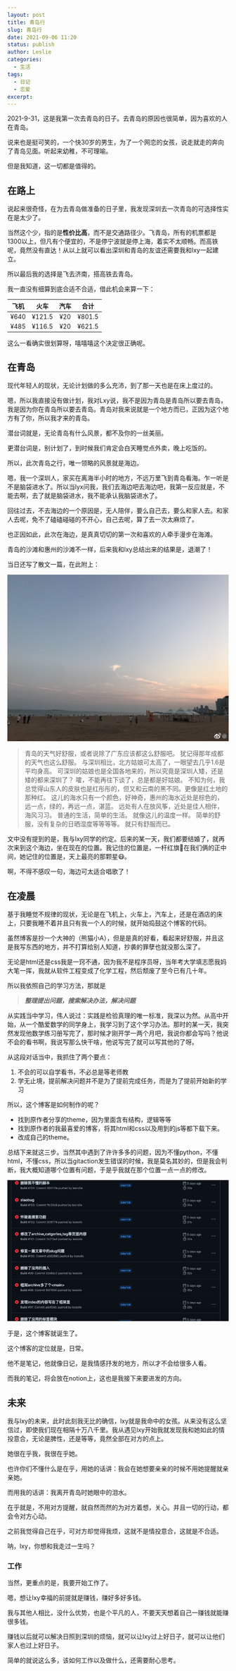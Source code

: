 ```yaml
---
layout: post
title: 青岛行
slug: 青岛行
date: 2021-09-06 11:20
status: publish
author: Leslie
categories: 
  - 生活
tags:
  - 日记
  - 恋爱
excerpt: 
---
```




2021-9-31，这是我第一次去青岛的日子。去青岛的原因也很简单，因为喜欢的人在青岛。

说来也是挺可笑的，一个快30岁的男生，为了一个网恋的女孩，说走就走的奔向了青岛见面。听起来幼稚，不可理喻。

但是我知道，这一切都是值得的。

## 在路上

说起来很奇怪，在为去青岛做准备的日子里，我发现深圳去一次青岛的可选择性实在是太少了。

当然这个少，指的是**性价比高**，而不是交通路径少。飞青岛，所有的机票都是1300以上，但凡有个便宜的，不是停宁波就是停上海，着实不太顺畅。而高铁呢，竟然没有直达！从以上就可以看出深圳和青岛的友谊还需要我和lxy一起建立。

所以最后我的选择是飞去济南，搭高铁去青岛。

我一直没有细算到底合适不合适，借此机会来算一下：

| 飞机 |  火车  | 汽车 |  合计  |
| :--: | :----: | :--: | :----: |
| ¥640 | ¥121.5 | ¥20  | ¥801.5 |
| ¥485 | ¥116.5 | ¥20  | ¥621.5 |

这么一看确实很划算呀，嘻嘻嘻这个决定很正确呢。

## 在青岛

现代年轻人的现状，无论计划做的多么充沛，到了那一天也是在床上度过的。

嗯，所以我直接没有做计划，我对Lxy说，我不是因为青岛是青岛所以要去青岛，我是因为你在青岛所以要去青岛。青岛对我来说就是一个地方而已，正因为这个地方有了你，所以我才来的青岛。

潜台词就是，无论青岛有什么风景，都不及你的一丝美丽。

更潜台词是，别计划了，到时候我们肯定会白天睡觉点外卖，晚上吃饭的。

所以，此次青岛之行，唯一领略的风景就是海边。

嗯，我一个深圳人，家买在离海半小时的地方，不远万里飞到青岛看海。乍一听是不是脑袋进水了。所以当lyx问我，我们去海边吧去海边吧，我第一反应就是，不能去啊，去了就是脑袋进水，我不能承认我脑袋进水了。

回往过去，不去海边的一个原因是，无人陪伴，要么自己去，要么和家人去。和家人去呢，免不了磕磕碰碰的不开心，自己去呢，算了去一次太麻烦了。

也正因如此，此次在海边，是真真切切的第一次和喜欢的人牵手漫步在海滩。

青岛的沙滩和惠州的沙滩不一样，后来我和lxy总结出来的结果是，退潮了！

当日还写了散文一篇，在此附上：

![](./images/qingdaoxing1.jpg)

> 青岛的天气好舒服，或者说除了广东应该都这么舒服吧。
> 犹记得那年成都的天气也这么舒服。
> 与深圳相比，北方姑娘可太高了，一眼望去几乎1.6是平均身高。
> 可深圳的姑娘也是全国各地来的，所以究竟是深圳人矮，还是矮的都来深圳了？
> 嚯，不能再往下谈了，总是都是好姑娘。
> 不知为何，我总觉得山东人的皮肤也是红彤彤的，但又和云南的黑不同。更像是红土地的那种红。
> 这儿的海水只有一个颜色，好神奇，惠州的海水近处是棕色的，远一点，绿的，再远一点，湛蓝。
> 远处有人在放风筝，近处是佳人相伴，海风习习。
> 普通的生活，简单的生活。
> 就像这儿的温度一样。
> 简单的舒服，没有复杂的日晒湿度等等等等。
> 就只有舒服而已。

文中没有提到的是，我与lxy同学的约定。后来的某一天，我们都要结婚了，就再次来到这个海边，坐在现在的位置。我记住的位置是，一杆红旗🚩在我们俩的正中间，她记住的位置是，天上最亮的那颗星😷。

啊，不得不感叹一句，海边可太适合唱歌了！



## 在凌晨

基于我睡觉不规律的现状，无论是在飞机上，火车上，汽车上，还是在酒店的床上，只要我睡不着并且只有我一个人的时候，就开始捣鼓这个博客的代码。

虽然博客是抄一个大神的（熊猫小A），但是是真的好看，看起来好舒服，并且这是我写东西的地方，并不打算给别人知道，抄袭的罪孽也就没那么深了。

无论是html还是css我是一窍不通，因为我不是程序员呀，当年考大学填志愿我妈大笔一挥，我就从软件工程变成了化学工程，然后颓废了至今已有几十年。

所以我依照自己的学习方法，那就是

> ***整理提出问题，搜索解决办法，解决问题***

从实践当中学习，伟人说过：实践是检验真理的唯一标准，我深以为然。从高中开始，从一个酷爱数学的同学身上，我学习到了这个学习办法。那时的某一天，我突然发现他数学练习册写完了，那时候才刚开学一两个月吧，我说你都会写吗？他说不会的看书啊，我说写那么快干啥，他说写完了就可以写其他的了呀。

从这段对话当中，我抓住了两个要点：

1. 不会的可以自学看书，不必总是等老师教
2. 学无止境，提前解决问题并不是为了提前完成任务，而是为了提前开始新的学习

所以，这个博客是如何制作的呢？

- 找到原作者分享的theme，因为里面含有结构，逻辑等等
- 找到原作者的我最喜爱的博客，将其html和css以及用到的js等都下载下来。
- 改成自己的theme。

总结下来就这三步。当然其中遇到了许许多多的问题，因为不懂python，不懂html，不懂css，所以当gitaction发生错误的时候，我是莫名其妙的，但是我会判断，我大概知道哪个位置有问题，于是乎我就在那个位置一点一点的修改。

![image-20210906110400732](./images/qingdaoxing2.png)

于是，这个博客就诞生了。

这个博客的定位就是，日常。

他不是笔记，他就像日记，是我情感抒发的地方，所以才不会给很多人看。

而我的笔记，将会放在notion上，这也是我接下来要进发的方向。



## 未来

我与lxy的未来，此时此刻我无比的确信，lxy就是我命中的女孩。从来没有这么坚信过，即使我们现在相隔十万八千里。我从遇见lxy开始我就发现我和她如此的情投意合，无论是脾性，还是等等，竟然全部在对方的点上。

她很在乎我，我很在乎她。

也许你们不懂什么是在乎，用她的话讲：我会在她想要亲亲的时候不用她提醒就亲亲她。

而用我的话讲：我离开青岛时她眼中的泪水。

在乎就是，不用对方提醒，就自然而然的为对方着想，关心。并且一切的行动，都会令对方心动。

之前我觉得自己在乎，可对方却觉得我烦，这就不是情投意合，这就是不合适。

呐，lxy，你想和我走过一生吗？



### 工作

当然，更重点的是，我要开始工作了。

嗯，想让lxy幸福的前提就是赚钱，赚好多好多钱。

我与其他人相比，没什么优势，也是个平凡的人，不要天天想着自己一赚钱就能赚很多钱。

赚钱以后就可以解决日照到深圳的烦恼，就可以让lxy过上好日子，就可以让他们家人也过上好日子。

简单的就说这么多，该如何工作以及做什么，还需要耐心思考。

